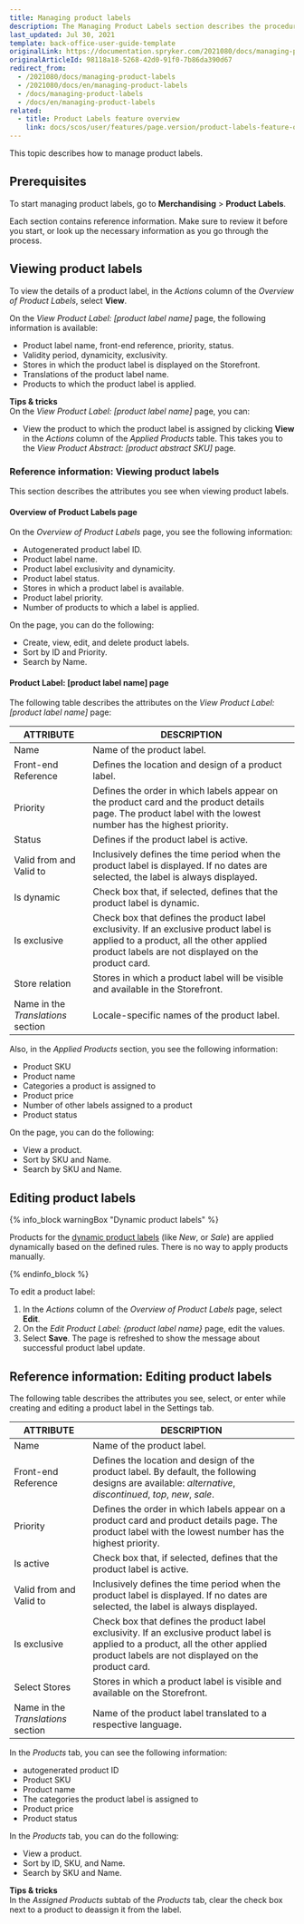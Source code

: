 ```yaml
---
title: Managing product labels
description: The Managing Product Labels section describes the procedures you can use to view, edit, activate and/or deactivate product labels in the Back Office.
last_updated: Jul 30, 2021
template: back-office-user-guide-template
originalLink: https://documentation.spryker.com/2021080/docs/managing-product-labels
originalArticleId: 98118a18-5268-42d0-91f0-7b86da390d67
redirect_from:
  - /2021080/docs/managing-product-labels
  - /2021080/docs/en/managing-product-labels
  - /docs/managing-product-labels
  - /docs/en/managing-product-labels
related:
  - title: Product Labels feature overview
    link: docs/scos/user/features/page.version/product-labels-feature-overview.html
---
```


This topic describes how to manage product labels.

## Prerequisites

To start managing product labels, go to **Merchandising** > **Product Labels**.

Each section contains reference information. Make sure to review it before you start, or look up the necessary information as you go through the process.

## Viewing product labels

To view the details of a product label, in the *Actions* column of the *Overview of Product Labels*, select **View**.

On the *View Product Label: [product label name]*  page, the following information is available:

* Product label name, front-end reference, priority, status.
* Validity period, dynamicity, exclusivity.
* Stores in which the product label is displayed on the Storefront.
* Translations of the product label name.
* Products to which the product label is applied.

**Tips & tricks**
<br>On the *View Product Label: [product label name]*  page, you can:
* View the product to which the product label is assigned by clicking **View** in the *Actions* column of the *Applied Products* table. This takes you to the *View Product Abstract: [product abstract SKU]* page.

### Reference information: Viewing product labels

This section describes the attributes you see when viewing product labels.

#### Overview of Product Labels page

On the *Overview of Product Labels* page, you see the following information:
* Autogenerated product label ID.
* Product label name.
* Product label exclusivity and dynamicity.
* Product label status.
* Stores in which a product label is available.
* Product label priority.
* Number of products to which a label is applied.

On the page, you can do the following:
* Create, view, edit, and delete product labels.
* Sort by ID and Priority.
* Search by Name.

#### Product Label: [product label name] page

The following table describes the attributes on the *View Product Label: [product label name]*  page:

| ATTRIBUTE | DESCRIPTION |
| --- | --- |
| Name | Name of the product label. |
| Front-end Reference | Defines the location and design of a product label. |
| Priority | Defines the order in which labels appear on the product card and the product details page. The product label with the lowest number has the highest priority. |
| Status | Defines if the product label is active.  |
| Valid from and Valid to | Inclusively defines the time period when the product label is displayed. If no dates are selected, the label is always displayed. |
| Is dynamic | Check box that, if selected, defines that the product label is dynamic. |
| Is exclusive | Check box that defines the product label exclusivity. If an exclusive product label is applied to a product, all the other applied product labels are not displayed on the product card. |
| Store relation | Stores in which a product label will be visible and available in the Storefront. |
| Name in the *Translations* section | Locale-specific names of the product label.  |

Also, in the *Applied Products* section, you see the following information:
* Product SKU
* Product name
* Categories a product is assigned to
* Product price
* Number of other labels assigned to a product
* Product status

On the page, you can do the following:
* View a product.
* Sort by SKU and Name.
* Search by SKU and Name.

## Editing product labels

{% info_block warningBox "Dynamic product labels" %}

Products for the [dynamic product labels](/docs/scos/user/features/{{page.version}}/product-labels-feature-overview.html#dynamic-product-label) (like *New*, or *Sale*) are applied dynamically based on the defined rules. There is no way to apply products manually.

{% endinfo_block %}

To edit a product label:
1. In the _Actions_ column of the *Overview of Product Labels* page, select **Edit**.
2. On the *Edit Product Label: {product label name}* page, edit the values.
3. Select **Save**.
The page is refreshed to show the message about successful product label update.


## Reference information: Editing product labels

The following table describes the attributes you see, select, or enter while creating and editing a product label in the Settings tab.

| ATTRIBUTE | DESCRIPTION |
| --- | --- |
| Name | Name of the product label. |
| Front-end Reference | Defines the location and design of the product label. By default, the following designs are available: *alternative*, *discontinued*, *top*, *new*, *sale*. |
| Priority | Defines the order in which labels appear on a product card and product details page. The product label with the lowest number has the highest priority. |
| Is active | Check box that, if selected, defines that the product label is active.  |
| Valid from and Valid to | Inclusively defines the time period when the product label is displayed. If no dates are selected, the label is always displayed. |
| Is exclusive | Check box that defines the product label exclusivity. If an exclusive product label is applied to a product, all the other applied product labels are not displayed on the product card. |
| Select Stores | Stores in which a product label is visible and available on the Storefront. |
| Name in the *Translations* section | Name of the product label translated to a respective language. |


In the *Products* tab, you can see the following information:
* autogenerated product ID
* Product SKU
* Product name
* The categories the product label is assigned to
* Product price
* Product status

In the *Products* tab, you can do the following:
* View a product.
* Sort by ID, SKU, and Name.
* Search by SKU and Name.

**Tips & tricks**
<br>In the *Assigned Products* subtab of the *Products* tab, clear the check box next to a product to deassign it from the label.
